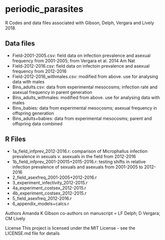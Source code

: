 # periodic_parasites

R Codes and data files associated with Gibson, Delph, Vergara and Lively 2018.

## Data files
- Field-2001-2005.csv: field data on infection prevalence and asexual frequency from 2001-2005; from Vergara et al. 2014 Am Nat
- Field-2012-2016.csv: field data on infectoin prevalence and asexual frequency from 2012-2016
- Field-2012-2016_withmales.csv: modified from above. use for analysing data with males
- Bins_adults.csv: data from experimental mesocosms; infection rate and asexual frequency in parent generation
- Bins_adults_withmales: modified from above. use for analysing data with males
- Bins_babies: data from experimental mesocosms; asexual frequency in offspring generation
- Bins_adults+babies: data from experimental mesocosms; parent and offspring data combined

## R Files
- 1a_field_infprev_2012-2016.r: comparison of Microphallus infection prevalence in sexuals v. asexuals in the field from 2012-2016
- 1b_field_infprev_2001-20015+2015-2016.r: testing shifts in relative infection prevalence of sexuals and asexuals from 2001-2005 to 2012-2016
- 2_field_asexfreq_2001-2005+2012-2016.r
- 3_experiment_infectivity_2012-2015.r
- 4a_experiment_costsex_2012-2015.r
- 4b_experiment_costsex_2012-2015.r
- 5_field_asexfreq_2012-2016.r
- 6_appendix_models+calcs.r

Authors
Amanda K Gibson
co-authors on manuscript = LF Delph; D Vergara; CM Lively

License
This project is licensed under the MIT License - see the LICENSE.md file for details

